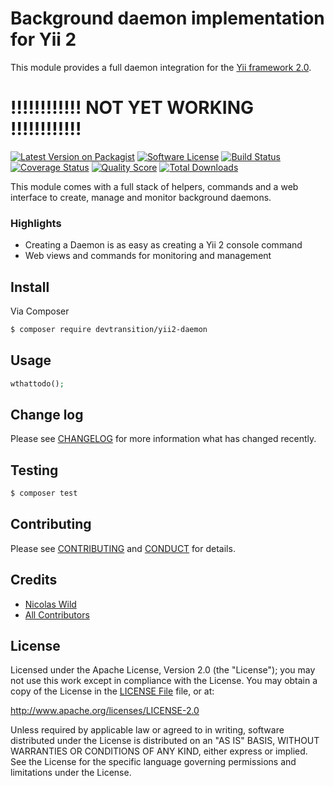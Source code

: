 # Background daemon implementation for Yii 2

This module provides a full daemon integration for the [Yii framework 2.0](http://www.yiiframework.com).

# !!!!!!!!!!!! NOT YET WORKING !!!!!!!!!!!!

[![Latest Version on Packagist][ico-version]][link-packagist]
[![Software License][ico-license]](LICENSE.md)
[![Build Status][ico-travis]][link-travis]
[![Coverage Status][ico-scrutinizer]][link-scrutinizer]
[![Quality Score][ico-code-quality]][link-code-quality]
[![Total Downloads][ico-downloads]][link-downloads]

This module comes with a full stack of helpers, commands and a web interface to create, manage and monitor background daemons.

### Highlights
- Creating a Daemon is as easy as creating a Yii 2 console command
- Web views and commands for monitoring and management

## Install

Via Composer

``` bash
$ composer require devtransition/yii2-daemon
```

## Usage

``` php
wthattodo();
```

## Change log

Please see [CHANGELOG](CHANGELOG.md) for more information what has changed recently.

## Testing

``` bash
$ composer test
```

## Contributing

Please see [CONTRIBUTING](CONTRIBUTING.md) and [CONDUCT](CONDUCT.md) for details.

## Credits

- [Nicolas Wild][link-author]
- [All Contributors][link-contributors]

## License

Licensed under the Apache License, Version 2.0 (the "License");
you may not use this work except in compliance with the License.
You may obtain a copy of the License in the [LICENSE File](LICENSE) file, or at:

   http://www.apache.org/licenses/LICENSE-2.0

Unless required by applicable law or agreed to in writing, software
distributed under the License is distributed on an "AS IS" BASIS,
WITHOUT WARRANTIES OR CONDITIONS OF ANY KIND, either express or implied.
See the License for the specific language governing permissions and
limitations under the License.


[ico-version]: https://img.shields.io/packagist/v/devtransition/yii2-daemon.svg?style=flat-square
[ico-license]: https://img.shields.io/badge/license-MIT-brightgreen.svg?style=flat-square
[ico-travis]: https://img.shields.io/travis/devtransition/yii2-daemon/master.svg?style=flat-square
[ico-scrutinizer]: https://img.shields.io/scrutinizer/coverage/g/devtransition/yii2-daemon.svg?style=flat-square
[ico-code-quality]: https://img.shields.io/scrutinizer/g/devtransition/yii2-daemon.svg?style=flat-square
[ico-downloads]: https://img.shields.io/packagist/dt/devtransition/yii2-daemon.svg?style=flat-square

[link-packagist]: https://packagist.org/packages/devtransition/yii2-daemon
[link-travis]: https://travis-ci.org/devtransition/yii2-daemon
[link-scrutinizer]: https://scrutinizer-ci.com/g/devtransition/yii2-daemon/code-structure
[link-code-quality]: https://scrutinizer-ci.com/g/devtransition/yii2-daemon
[link-downloads]: https://packagist.org/packages/devtransition/yii2-daemon
[link-author]: https://github.com/devtransition
[link-contributors]: ../../contributors
